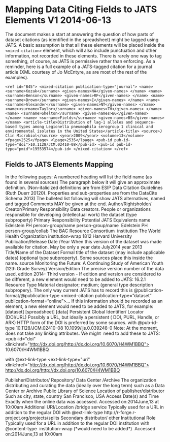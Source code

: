 # Mapping Data Citing Fields to JATS Elements  V1 2014-06-13

The document makes a start at answering the question of how parts of dataset citations  (as identified in the spreadsheet) might be tagged using JATS. 
A basic assumption is that all these elements will be placed inside the `<mixed-citation>` element, which will also include punctuation and other information, not recorded in these elements. There is rarely one way to tag something, of course, as JATS is permissive rather than enforcing.
As a reminder, here is a full example of a JATS-tagged citation for a journal article (XML courtesy of Jo McEntyre, as are most of the rest of the examples).


`<ref id="B45">
<mixed-citation publication-type="journal">
<name><surname>Kozak</surname>
<given-names>NA</given-names>
</name>
<name><surname>Benson</surname>
<given-names>RF</given-names>
</name>
<name><surname>Brown</surname>
<given-names>E</given-names>
</name>
<name><surname>Alexander</surname>
<given-names>NT</given-names>
</name>
<name><surname>Taylor</surname>
<given-names>TH</given-names>
</name>
<name>
<surname>Shelton</surname>
<given-names>BG</given-names>
</name>
<name>
<surname>Fields</surname>
<given-names>BS</given-names>
</name>
<article-title>Distribution of lag-1 alleles and sequence-based types among Legionella pneumophila serogroup 1 clinical and environmental isolates in the United States</article-title>
<source>J Clin Microbiol</source>
<year>2009</year>
<volume>13</volume>
<fpage>2525</fpage>
<lpage>2535</lpage>
<pub-id pub-id-type="doi">10.1128/JCM.02410-08</pub-id>
<pub-id pub-id-type="pmid">19553574</pub-id>
</mixed-citation>
</ref>`

## Fields to JATS Elements Mapping
In the following pages:
A numbered heading will list the field name (as found in several sources) 
The paragraph below it will give an approximate definition. (Non-italicized definitions are from ESIP Data Citation Guidelines (Ruth Duerr 20120). Properties and sub-properties are from the DataCite Schema 2013)
The bulleted list following will show JATS alternatives, named and tagged
Comments MAY be given at the end.
Author/Rightsholder/ Creator/Primary Responsibility
Data creators. People or organizations responsible for developing (intellectual work) the dataset (type subproperty) Primary Responsibility
Potential JATS Equivalents
name
<name> <surname>Edelstein</surname> <given-names>PH</given-names> </name>person-group/name
person-group/name
<person-group person-group-type=”author”>
<name> <surname>Edelstein</surname> <given-names>PH</given-names> </name>
person-group/collab
<person-group person-group-type=”author”>
<collab collab-type=”compilers”>The BAC Resource Consortium</collab> </person-group>
institution
<institution>The World Health Organization</institution>
institution-wrap
<institution-wrap>
<institution-id institution-id-type="Ringgold">1812</institution-id> <institution content-type="university">
Harvard University</institution>
</institution-wrap>
Publication/Release Date /Year
When this version of the dataset was made available for citation. May be only a year
date
<date iso-8601-date=”2014-07”>
<month>July</month><year>2014</year>
</date>
year
<year iso-8601-date=”2014-07”>2013</year>
Title/Name of the Dataset
Formal title  of the dataset (may include applicable dates) (optional type subproperty). Some sources place this inside the name.
source
<source>Monitoring the Future: A Continuing Study of American Youth (12th Grade Survey)</source>
Version/Edition
The precise version number of the data used.
edition
<edition>2014- Third</edition>
version - If edition and version are considered to be different, a new element would need to be added to JATS:
<version>16.2.1</version>
Resource Type
Material designator; medium; (general type description subpropery).
The only way current JATS has to record this is @publication-format/@publication-type
<mixed-citation publication-type=”dataset”    publication-format=”online”>...
If this information should be recorded as an element, a new element would need to be added to JATS, for example:
[<data-format>dataset</data-format>]
[<data-format>spreadsheet</data-format>]
[<data-format>data</data-format>]
Persistent Global Identifier/ Locator (DOI/URL)
Possibly a URL, but ideally a persistent ( DOI, PURL, Handle, or ARK) HTTP form of the DOI is preferred by some sources.
<pub-id> with @pub-id-type
<pub-id pub-id-type="doi">10.1128/JCM.02410-08</pub-id>
<pub-id pub-id-type="doi">10.1099/ijs.0.039248-0</pub-id>
	Note: At the moment, <pub-id> does not take any linking attributes. We might 	need to add these to JATS:
<pub-id="doi" xlink:href="http://dx.doi.org/http://dx.doi.org/10.6070/H4WM1BBQ">
10.6070/H4WM1BBQ</doi>

<ext-link> with @ext-link-type
<ext-link-type="uri" xlink:href="http://dx.doi.org/http://dx.doi.org/10.6070/H4WM1BBQ">
http://dx.doi.org/http://dx.doi.org/10.6070/H4WM1BBQ</ext-link>

<uri>
<uri xlink:href="http://www.biomedcentral.com/1471-2180/13/198"</uri>
Publisher/Distributor/ Repository/ Data Center /Archive
The organization distributing and curating the data (ideally over the long term) such as a Data Center or Archive
<publisher-name>
<publisher-name>Public Library of Science</publisher-name>
Location of publisher/distributor
Such as city, state, country
<publisher-loc>
<publisher-loc>San Francisco, USA</publisher-loc>
Access Date(s) and Time
Exactly when the online data was accessed.
<date-in-citation>
<date-in-citation iso-8601-date=”2014-06-13:10:00”>
Accessed on:<year>2014</year, <month>June</month>,<day>13</day> at 10:00am</date-in-citation>
Additional URI/Location /bridge service
Typically used for a URL in addition to the regular DOI
<ext-link> with @ext-link-type
<ext-link ext-link-type="uri" xlink:href="http://
r-forge.r-project.org/projects/splits">
http://r-forge.r-project.org/projects/splits</ext-link>

<uri>
<uri xlink:href="http://www.biomedcentral.com/1471-2180/13/198"</uri>
 Secondary distributor/ other Institutional Role
Typically used for a URL in addition to the regular DOI
     institution with @content-type      institution-wrap (*would need to be added*) 
<date-in-citation iso-8601-date=”2014-06-13:10:00”>
Accessed on:<year>2014</year, <month>June</month>,<day>13</day> at 10:00am</date-in-citation>
